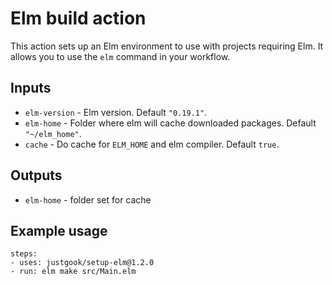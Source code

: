 # Elm build action 

This action sets up an Elm environment to use with projects requiring Elm. 
It allows you to use the `elm` command in your workflow.

## Inputs
 - `elm-version` - Elm version. Default `"0.19.1"`.
 - `elm-home` - Folder where elm will cache downloaded packages. Default `"~/elm_home"`. 
 - `cache` - Do cache for `ELM_HOME` and elm compiler. Default `true`.
## Outputs

 - `elm-home` - folder set for cache


## Example usage

    steps:
    - uses: justgook/setup-elm@1.2.0
    - run: elm make src/Main.elm
